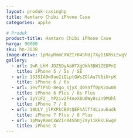 ```yaml
---
layout: produk-casinghp
title: Hamtaro Chibi iPhone Case
categories: apple

# Produk
product-title: Hamtaro Chibi iPhone Case
harga: 90000
sku: hn-3038
image-drive: 1pMayRmmCXWZIr04ShUj7Xy11KRsLEwgV
gallery:
  - url: 1wR_LhM-JDZ5DyAaHTXgOkh3BW1ZEDPnI
    title: iPhone 5 / 5s / SE
  - url: 153SIA0w9uuIiQLptQWsZOlAu7V6iUrpK
    title: iPhone 6 / 6s
  - url: 1evfTP5b-8eqo_sjyX_d0Ynff0pK2xw0X
    title: iPhone 6 Plus / 6s Plus
  - url: 1yYiF2__YP2iv2F4neX8U6Wy0sin9MUhl
    title: iPhone 7 / 8
  - url: 18ULY_jlPXPkCB0tQEFhAlTf4Liau6adk
    title: iPhone 7 Plus / 8 Plus
  - url: 1pMayRmmCXWZIr04ShUj7Xy11KRsLEwgV
    title: iPhone X
---
```

